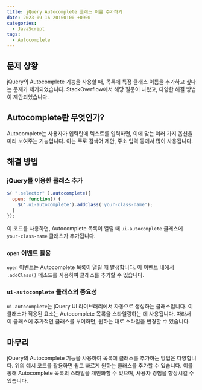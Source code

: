 ```yaml
---
title: jQuery Autocomplete 클래스 이름 추가하기
date: 2023-09-16 20:00:00 +0900
categories:
  - JavaScript
tags:
  - Autocomplete
---
```


## 문제 상황

jQuery의 Autocomplete 기능을 사용할 때, 목록에 특정 클래스 이름을 추가하고 싶다는 문제가 제기되었습니다. StackOverflow에서 해당 질문이 나왔고, 다양한 해결 방법이 제안되었습니다.

## Autocomplete란 무엇인가?

Autocomplete는 사용자가 입력란에 텍스트를 입력하면, 이에 맞는 여러 가지 옵션을 미리 보여주는 기능입니다. 이는 주로 검색어 제안, 주소 입력 등에서 많이 사용됩니다.

## 해결 방법

### jQuery를 이용한 클래스 추가

```javascript
$( ".selector" ).autocomplete({
  open: function() {
    $('.ui-autocomplete').addClass('your-class-name');
  }
});
```

이 코드를 사용하면, Autocomplete 목록이 열릴 때 `ui-autocomplete` 클래스에 `your-class-name` 클래스가 추가됩니다.

### `open` 이벤트 활용

`open` 이벤트는 Autocomplete 목록이 열릴 때 발생합니다. 이 이벤트 내에서 `.addClass()` 메소드를 사용하여 클래스를 추가할 수 있습니다.

### `ui-autocomplete` 클래스의 중요성

`ui-autocomplete`는 jQuery UI 라이브러리에서 자동으로 생성하는 클래스입니다. 이 클래스가 적용된 요소는 Autocomplete 목록을 스타일링하는 데 사용됩니다. 따라서 이 클래스에 추가적인 클래스를 부여하면, 원하는 대로 스타일을 변경할 수 있습니다.

## 마무리

jQuery의 Autocomplete 기능을 사용하여 목록에 클래스를 추가하는 방법은 다양합니다. 위의 예시 코드를 활용하면 쉽고 빠르게 원하는 클래스를 추가할 수 있습니다. 이를 통해 Autocomplete 목록의 스타일을 개인화할 수 있으며, 사용자 경험을 향상시킬 수 있습니다.